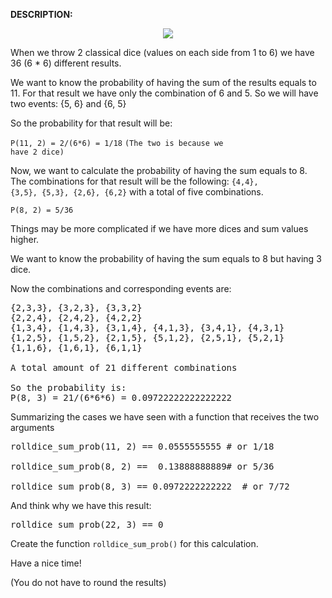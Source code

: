 <b>DESCRIPTION:</b>

<p align="center">
    <img src="https://i.imgur.com/E4b42Sm.jpeg">
</p>

When we throw 2 classical dice (values on each side from 1 to 6) we have 36 (6 * 6) different results.

We want to know the probability of having the sum of the results equals to 11. For that result we have only 
the combination of 6 and 5. So we will have two events: {5, 6} and {6, 5}

So the probability for that result will be:

<code>P(11, 2) = 2/(6*6) = 1/18</code> <code>(The two is because we have 2 dice)</code>

Now, we want to calculate the probability of having the sum equals to 8. The combinations for that result will be 
the following: <code>{4,4}, {3,5}, {5,3}, {2,6}, {6,2}</code> with a total of five combinations.

<code>P(8, 2) = 5/36</code>

Things may be more complicated if we have more dices and sum values higher.

We want to know the probability of having the sum equals to 8 but having 3 dice.

Now the combinations and corresponding events are:

<pre>
{2,3,3}, {3,2,3}, {3,3,2}
{2,2,4}, {2,4,2}, {4,2,2}
{1,3,4}, {1,4,3}, {3,1,4}, {4,1,3}, {3,4,1}, {4,3,1}
{1,2,5}, {1,5,2}, {2,1,5}, {5,1,2}, {2,5,1}, {5,2,1}
{1,1,6}, {1,6,1}, {6,1,1}

A total amount of 21 different combinations

So the probability is:
P(8, 3) = 21/(6*6*6) = 0.09722222222222222
</pre>

Summarizing the cases we have seen with a function that receives the two arguments

<pre>
rolldice_sum_prob(11, 2) == 0.0555555555 # or 1/18

rolldice_sum_prob(8, 2) ==  0.13888888889# or 5/36

rolldice_sum_prob(8, 3) == 0.0972222222222  # or 7/72
</pre>

And think why we have this result:

<pre>
rolldice_sum_prob(22, 3) == 0
</pre>


Create the function <code>rolldice_sum_prob()</code> for this calculation.

Have a nice time!

(You do not have to round the results)